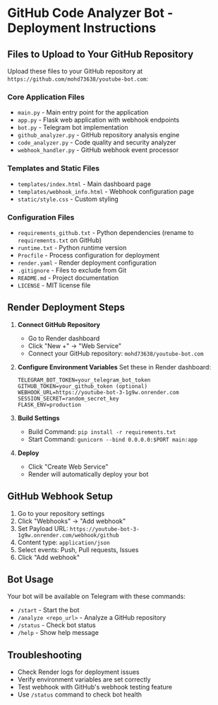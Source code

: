 # GitHub Code Analyzer Bot - Deployment Instructions

## Files to Upload to Your GitHub Repository

Upload these files to your GitHub repository at `https://github.com/mohd73638/youtube-bot.com`:

### Core Application Files
- `main.py` - Main entry point for the application
- `app.py` - Flask web application with webhook endpoints
- `bot.py` - Telegram bot implementation
- `github_analyzer.py` - GitHub repository analysis engine
- `code_analyzer.py` - Code quality and security analyzer
- `webhook_handler.py` - GitHub webhook event processor

### Templates and Static Files
- `templates/index.html` - Main dashboard page
- `templates/webhook_info.html` - Webhook configuration page
- `static/style.css` - Custom styling

### Configuration Files
- `requirements_github.txt` - Python dependencies (rename to `requirements.txt` on GitHub)
- `runtime.txt` - Python runtime version
- `Procfile` - Process configuration for deployment
- `render.yaml` - Render deployment configuration
- `.gitignore` - Files to exclude from Git
- `README.md` - Project documentation
- `LICENSE` - MIT license file

## Render Deployment Steps

1. **Connect GitHub Repository**
   - Go to Render dashboard
   - Click "New +" → "Web Service"
   - Connect your GitHub repository: `mohd73638/youtube-bot.com`

2. **Configure Environment Variables**
   Set these in Render dashboard:
   ```
   TELEGRAM_BOT_TOKEN=your_telegram_bot_token
   GITHUB_TOKEN=your_github_token (optional)
   WEBHOOK_URL=https://youtube-bot-3-1g9w.onrender.com
   SESSION_SECRET=random_secret_key
   FLASK_ENV=production
   ```

3. **Build Settings**
   - Build Command: `pip install -r requirements.txt`
   - Start Command: `gunicorn --bind 0.0.0.0:$PORT main:app`

4. **Deploy**
   - Click "Create Web Service"
   - Render will automatically deploy your bot

## GitHub Webhook Setup

1. Go to your repository settings
2. Click "Webhooks" → "Add webhook"
3. Set Payload URL: `https://youtube-bot-3-1g9w.onrender.com/webhook/github`
4. Content type: `application/json`
5. Select events: Push, Pull requests, Issues
6. Click "Add webhook"

## Bot Usage

Your bot will be available on Telegram with these commands:
- `/start` - Start the bot
- `/analyze <repo_url>` - Analyze a GitHub repository
- `/status` - Check bot status
- `/help` - Show help message

## Troubleshooting

- Check Render logs for deployment issues
- Verify environment variables are set correctly
- Test webhook with GitHub's webhook testing feature
- Use `/status` command to check bot health